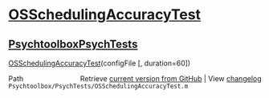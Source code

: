 # [OSSchedulingAccuracyTest](OSSchedulingAccuracyTest)
## [Psychtoolbox](Psychtoolbox)[PsychTests](PsychTests)

[OSSchedulingAccuracyTest](OSSchedulingAccuracyTest)(configFile [, duration=60])  




<div class="code_header" style="text-align:right;">
  <span style="float:left;">Path&nbsp;&nbsp;</span> <span class="counter">Retrieve <a href=
  "https://raw.github.com/Psychtoolbox-3/Psychtoolbox-3/beta/Psychtoolbox/PsychTests/OSSchedulingAccuracyTest.m">current version from GitHub</a> | View <a href=
  "https://github.com/Psychtoolbox-3/Psychtoolbox-3/commits/beta/Psychtoolbox/PsychTests/OSSchedulingAccuracyTest.m">changelog</a></span>
</div>
<div class="code">
  <code>Psychtoolbox/PsychTests/OSSchedulingAccuracyTest.m</code>
</div>

